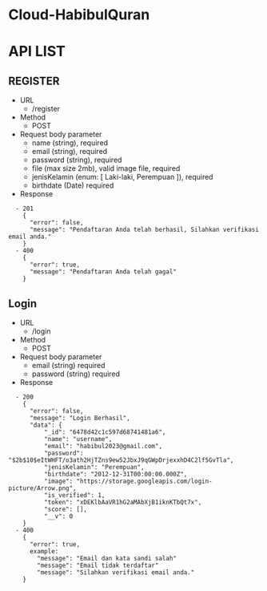 # Cloud-HabibulQuran

# API LIST
## REGISTER
- URL
  - /register 
- Method 
  - POST 
- Request body parameter
  - name (string), required
  - email (string), required 
  - password (string), required
  - file (max size 2mb), valid image file, required
  - jenisKelamin (enum: [ Laki-laki, Perempuan ]), required
  - birthdate (Date) required
- Response
```
  - 201
    { 
      "error": false,
      "message": "Pendaftaran Anda telah berhasil, Silahkan verifikasi email anda."  
    }
  - 400
    {
      "error": true,
      "message": "Pendaftaran Anda telah gagal"
    }
```

## Login
- URL
  - /login
- Method
  - POST
- Request body parameter
  - email (string) required
  - password (string) required
- Response
```  
  - 200 
    { 
      "error": false,
      "message": "Login Berhasil",
      "data": {
          "_id": "6478d42c1c597d68741481a6",
          "name": "username",
          "email": "habibul2023@gmail.com",
          "password": "$2b$10$eItWHFT/o3ath2HjTZns9ew52JbxJ9qGWpDrjexxhD4C2lf5GvTla",
          "jenisKelamin": "Perempuan",
          "birthdate": "2012-12-31T00:00:00.000Z",
          "image": "https://storage.googleapis.com/login-picture/Arrow.png",
          "is_verified": 1,
          "token": "xDEKlbAaVR1hG2aMAbXjB1iknKTbQt7x",
          "score": [],
          "__v": 0
    }
  - 400
    { 
      "error": true,
      example:
        "message": "Email dan kata sandi salah"
        "message": "Email tidak terdaftar"
        "message": "Silahkan verifikasi email anda."
    }
```
